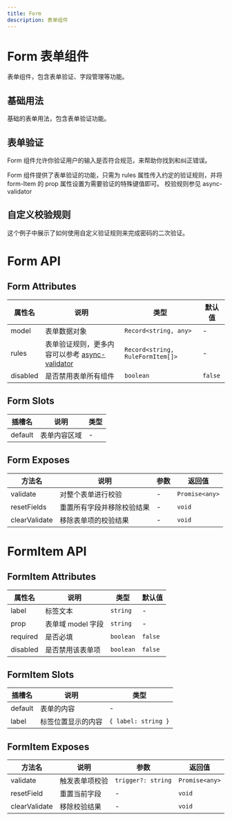 ```yaml
---
title: Form
description: 表单组件
---
```


# Form 表单组件

表单组件，包含表单验证、字段管理等功能。

## 基础用法

基础的表单用法，包含表单验证功能。

<preview path="../common/Form/FormBase.vue"></preview>

## 表单验证

Form 组件允许你验证用户的输入是否符合规范，来帮助你找到和纠正错误。

Form 组件提供了表单验证的功能，只需为 rules 属性传入约定的验证规则，并将 form-Item 的 prop 属性设置为需要验证的特殊键值即可。 校验规则参见 async-validator

<preview path="../common/Form/FormValidate.vue"></preview>

## 自定义校验规则​

这个例子中展示了如何使用自定义验证规则来完成密码的二次验证。
<preview path="../common/Form/FormCustomValidate.vue"></preview>

# Form API

## Form Attributes

| 属性名   | 说明                                                                                          | 类型                             | 默认值  |
| -------- | --------------------------------------------------------------------------------------------- | -------------------------------- | ------- |
| model    | 表单数据对象                                                                                  | `Record<string, any>`            | -       |
| rules    | 表单验证规则，更多内容可以参考 [async-validator](https://github.com/yiminghe/async-validator) | `Record<string, RuleFormItem[]>` | -       |
| disabled | 是否禁用表单所有组件                                                                          | `boolean`                        | `false` |

## Form Slots

| 插槽名  | 说明         | 类型 |
| ------- | ------------ | ---- |
| default | 表单内容区域 | -    |

## Form Exposes

| 方法名        | 说明                       | 参数 | 返回值         |
| ------------- | -------------------------- | ---- | -------------- |
| validate      | 对整个表单进行校验         | -    | `Promise<any>` |
| resetFields   | 重置所有字段并移除校验结果 | -    | `void`         |
| clearValidate | 移除表单项的校验结果       | -    | `void`         |

# FormItem API

## FormItem Attributes

| 属性名   | 说明              | 类型      | 默认值  |
| -------- | ----------------- | --------- | ------- |
| label    | 标签文本          | `string`  | -       |
| prop     | 表单域 model 字段 | `string`  | -       |
| required | 是否必填          | `boolean` | `false` |
| disabled | 是否禁用该表单项  | `boolean` | `false` |

## FormItem Slots

| 插槽名  | 说明               | 类型                |
| ------- | ------------------ | ------------------- |
| default | 表单的内容         | -                   |
| label   | 标签位置显示的内容 | `{ label: string }` |

## FormItem Exposes

| 方法名        | 说明           | 参数               | 返回值         |
| ------------- | -------------- | ------------------ | -------------- |
| validate      | 触发表单项校验 | `trigger?: string` | `Promise<any>` |
| resetField    | 重置当前字段   | -                  | `void`         |
| clearValidate | 移除校验结果   | -                  | `void`         |
